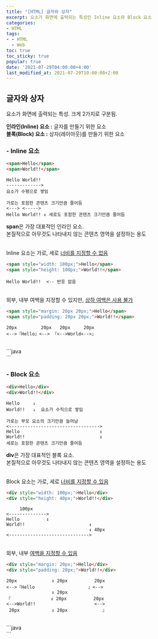 ```yaml
---
title: "[HTML] 글자와 상자"
excerpt: 요소가 화면에 출력되는 특성인 Inline 요소와 Block 요소
categories:
- HTML
tags:
- - HTML
  - Web
toc: true
toc_sticky: true
popular: true
date: '2021-07-29T04:00:00+4:00'
last_modified_at: 2021-07-29T10:00:00+2:00
---
```


## 글자와 상자

요소가 화면에 출력되는 특성. 크게 2가지로 구분됨.

**인라인(Inline) 요소 :** 글자를 만들기 위한 요소<br>
**블록(Block) 요소 :** 상자(레이아웃)를 만들기 위한 요소

### - Inline 요소

```html
<span>Hello</span>
<span>World!!</span>
```
```
Hello World!!
------------->
요소가 수평으로 쌓임

가로는 포함한 콘텐츠 크기만큼 줄어듬
<---> <----->
Hello World!! ↕ 세로도 포함한 콘텐츠 크기만큼 줄어듬
```

**span**은 가장 대표적인 인라인 요소.<br>
본질적으로 아무것도 나타내지 않는 콘텐츠 영역을 설정하는 용도<br>

<br>
Inline 요소는 가로, 세로 <u>너비를 지정할 수 없음</u>

```html
<span style="width: 100px;">Hello</span>
<span style="height: 100px;">World!!</span>
```
```
Hello World!!  <-- 반응 없음
```

<br>
외부, 내부 여백을 지정할 수 있지만, <u>상하 여백은 사용 불가</u>

```html
<span style="margin: 20px 20px;">Hello</span>
<span style="padding: 20px 20px;">World!!</span>
```
```
20px         20px   20px     20px
<-->『Hello』<--> 『<-->World<-->』
```

<br>
```java
<span><div></div></span>    <!-- Inline 요소 안에 Block 요소 사용 불가 -->
<span><span></span></span>  <!-- Inline 요소 안에 Inline 요소 사용 가능 -->
```

<br>

### - Block 요소

```html
<div>Hello</div>
<div>World!!</div>
```
```
Hello     ↓
World!!   ↓  요소가 수직으로 쌓임

가로는 부모 요소의 크기만큼 늘어남
<---------------------------------->
Hello                              ↕
World!!                            ↕
세로는 포함한 콘텐츠 크기만큼 줄어듬
```

**div**은 가장 대표적인 블록 요소.<br>
본질적으로 아무것도 나타내지 않는 콘텐츠 영역을 설정하는 용도<br>

<br>
Block 요소는 가로, 세로 <u>너비를 지정할 수 있음</u>

```html
<div style="width: 100px;">Hello</div>
<div style="height: 40px;">World!!</div>
```
```
     100px
<-------------->
Hello          ↕
World!!                        ↕
                               ↕ 40px
<------------------------------>
```

<br>
외부, 내부 <u>여백을 지정할 수 있음</u>

```html
<div style="margin: 20px;">Hello</div>
<div style="padding: 20px;">World!!</div>
```
```
20px             ↕ 20px          20px
<-->『Hello                    』<-->
                 ↕ 20px
『               ↕ 20px          20px
<-->World!!                      <-->
 20px            ↕ 20px             』
```

<br>
```java
<div><div></div></div>    <!-- Block 요소 안에 Block 요소 사용 불가 -->
<div><span></span></div>  <!-- Block 요소 안에 Inline 요소 사용 가능 -->
```


